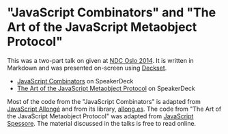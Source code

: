 "JavaScript Combinators" and "The Art of the JavaScript Metaobject Protocol"
==============

This was a two-part talk on given at [NDC Oslo 2014][1]. It is written in Markdown and was presented on-screen using [Deckset][2].

* [JavaScript Combinators][7] on SpeakerDeck
* [The Art of the JavaScript Metaobject Protocol][8] on SpeakerDeck

[7]: https://speakerdeck.com/raganwald/javascript-combinators
[8]: https://speakerdeck.com/raganwald/the-art-of-the-javascript-metaobject-protocol

[1]: https://www.ndcoslo.com
[2]: https://decksetapp.com

Most of the code from the "JavaScript Combinators" is adapted from [JavaScript Allongé][3] and from its library, [allong.es][5]. The code from "The Art of the JavaScript Metaobject Protocol" was adapted from [JavaScript Spessore][4]. The material discussed in the talks is free to read online.

[3]: https://leanpub.com/javascript-allonge/read
[4]: https://leanpub.com/javascript-spessore/read
[5]: http://allong.es
